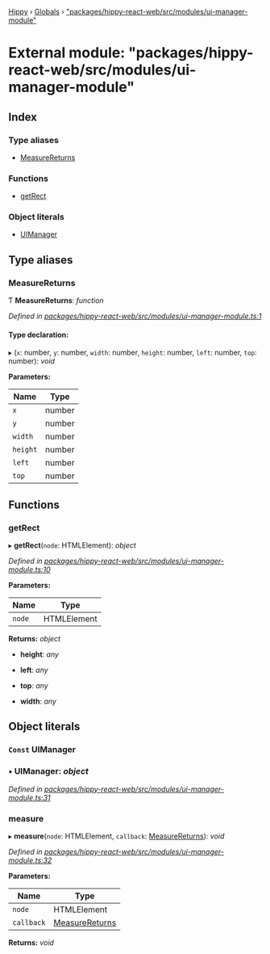 [Hippy](../README.md) › [Globals](../globals.md) › ["packages/hippy-react-web/src/modules/ui-manager-module"](_packages_hippy_react_web_src_modules_ui_manager_module_.md)

# External module: "packages/hippy-react-web/src/modules/ui-manager-module"

## Index

### Type aliases

* [MeasureReturns](_packages_hippy_react_web_src_modules_ui_manager_module_.md#measurereturns)

### Functions

* [getRect](_packages_hippy_react_web_src_modules_ui_manager_module_.md#getrect)

### Object literals

* [UIManager](_packages_hippy_react_web_src_modules_ui_manager_module_.md#const-uimanager)

## Type aliases

###  MeasureReturns

Ƭ **MeasureReturns**: *function*

*Defined in [packages/hippy-react-web/src/modules/ui-manager-module.ts:1](https://github.com/jeromehan/Hippy/blob/6216275/packages/hippy-react-web/src/modules/ui-manager-module.ts#L1)*

#### Type declaration:

▸ (`x`: number, `y`: number, `width`: number, `height`: number, `left`: number, `top`: number): *void*

**Parameters:**

Name | Type |
------ | ------ |
`x` | number |
`y` | number |
`width` | number |
`height` | number |
`left` | number |
`top` | number |

## Functions

###  getRect

▸ **getRect**(`node`: HTMLElement): *object*

*Defined in [packages/hippy-react-web/src/modules/ui-manager-module.ts:10](https://github.com/jeromehan/Hippy/blob/6216275/packages/hippy-react-web/src/modules/ui-manager-module.ts#L10)*

**Parameters:**

Name | Type |
------ | ------ |
`node` | HTMLElement |

**Returns:** *object*

* **height**: *any*

* **left**: *any*

* **top**: *any*

* **width**: *any*

## Object literals

### `Const` UIManager

### ▪ **UIManager**: *object*

*Defined in [packages/hippy-react-web/src/modules/ui-manager-module.ts:31](https://github.com/jeromehan/Hippy/blob/6216275/packages/hippy-react-web/src/modules/ui-manager-module.ts#L31)*

###  measure

▸ **measure**(`node`: HTMLElement, `callback`: [MeasureReturns](_packages_hippy_react_web_src_modules_ui_manager_module_.md#measurereturns)): *void*

*Defined in [packages/hippy-react-web/src/modules/ui-manager-module.ts:32](https://github.com/jeromehan/Hippy/blob/6216275/packages/hippy-react-web/src/modules/ui-manager-module.ts#L32)*

**Parameters:**

Name | Type |
------ | ------ |
`node` | HTMLElement |
`callback` | [MeasureReturns](_packages_hippy_react_web_src_modules_ui_manager_module_.md#measurereturns) |

**Returns:** *void*
